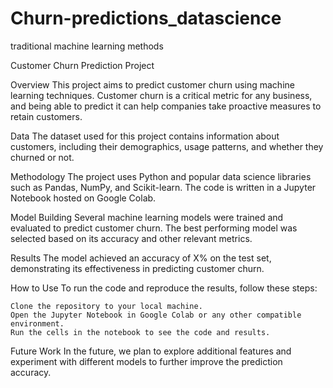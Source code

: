 # Churn-predictions_datascience
traditional machine learning methods


Customer Churn Prediction Project

Overview
This project aims to predict customer churn using machine learning techniques. Customer churn is a critical metric for any business, and being able to predict it can help companies take proactive measures to retain customers.


Data
The dataset used for this project contains information about customers, including their demographics, usage patterns, and whether they churned or not.



Methodology
The project uses Python and popular data science libraries such as Pandas, NumPy, and Scikit-learn. The code is written in a Jupyter Notebook hosted on Google Colab.


Model Building
Several machine learning models were trained and evaluated to predict customer churn. The best performing model was selected based on its accuracy and other relevant metrics.


Results
The model achieved an accuracy of X% on the test set, demonstrating its effectiveness in predicting customer churn.



How to Use
To run the code and reproduce the results, follow these steps:

    Clone the repository to your local machine.
    Open the Jupyter Notebook in Google Colab or any other compatible environment.
    Run the cells in the notebook to see the code and results.

Future Work
In the future, we plan to explore additional features and experiment with different models to further improve the prediction accuracy.